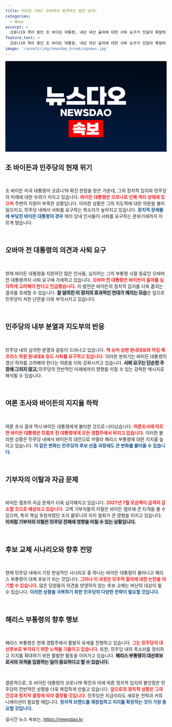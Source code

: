 ```yaml
---
title: 바이든 사퇴? 오바마의 충격적인 발언 공개!
categories:
  - News
excerpt: >
  코로나19 격리 중인 조 바이든 대통령, 내년 대선 출마에 대한 사퇴 요구가 잇달아 폭발하고 있다. 버락 오바마 전 대통령의 가세로 이미 사퇴 초읽기라는 평가가 나오는 가운데, 민주당 내부의 심각한 우려가 표출되고 있다. 해리스 부통령이 대선 후보로 떠오르는 시점에서 민주당의 미래가 불투명해 보인다.
feature_text: >
  코로나19 격리 중인 조 바이든 대통령, 내년 대선 출마에 대한 사퇴 요구가 잇달아 폭발하고 있다. 버락 오바마 전 대통령의 가세로 이미 사퇴 초읽기라는 평가가 나오는 가운데, 민주당 내부의 심각한 우려가 표출되고 있다. 해리스 부통령이 대선 후보로 떠오르는 시점에서 민주당의 미래가 불투명해 보인다.
image: '/assets/img/newsdao_breakingnews.jpg'
---
```


<p><img src="/assets/img/newsdao_breakingnews.jpg" alt="koreaapp 속보" /></p>

<h2 data-ke-size="size26">조 바이든과 민주당의 현재 위기</h2>

<p data-ke-size="size16">&nbsp;</p>

<p>조 바이든 미국 대통령이 코로나19 확진 판정을 받은 가운데, 그의 정치적 입지와 민주당의 미래에 대한 우려가 커지고 있습니다. <b><span style="color: #ee2323;">바이든 대통령은 코로나로 인해 격리 상태에 있으며</span></b> 주변의 지원이 부족한 상황입니다. 이러한 상황은 그의 지도력에 대한 의문을 불러일으키고, 민주당 내에서 사퇴를 요구하는 목소리가 높아지고 있습니다. <b><span style="color: #1a5490;">정치적 장애물에 부딪힌 바이든 대통령의 경우</span></b> 여러 당내 인사들이 사퇴를 요구하는 분위기에까지 이르게 됐습니다.</p>

<p data-ke-size="size16">&nbsp;</p>

<h2 data-ke-size="size26">오바마 전 대통령의 의견과 사퇴 요구</h2>

<p data-ke-size="size16">&nbsp;</p>

<p>현재 바이든 대통령을 지원하던 많은 인사들, 심지어는 그의 부통령 시절 동료인 오바마 전 대통령까지 사퇴 요구에 가세하고 있습니다. <b><span style="color: #ee2323;">오바마 전 대통령은 바이든이 출마를 심각하게 고려해야 한다고 언급했습니다.</span></b> 이 발언은 바이든의 정치적 입지를 더욱 좁히는 결과를 초래할 수 있습니다. <b><span style="background-color: #21538527;">잘 알려진 미 정치의 효과적인 연대가 깨지는 모습</span></b>은 앞으로 민주당이 처한 난관을 더욱 부각시키고 있습니다.</p>

<p data-ke-size="size16">&nbsp;</p>

<h2 data-ke-size="size26">민주당의 내부 분열과 지도부의 반응</h2>

<p data-ke-size="size16">&nbsp;</p>

<p>민주당 내의 심각한 분열과 갈등이 드러나고 있습니다. <b><span style="color: #ee2323;">척 슈머 상원 원내대표와 하킴 제프리스 하원 원내대표 등도 사퇴를 요구하고 있습니다.</span></b> 이러한 분위기는 바이든 대통령이 경선 하차를 고려해야 한다는 여론을 더욱 강화시키고 있습니다. <b><span style="background-color: #21538527;">사퇴 요구는 단순한 주장에 그치지 않고, </span></b> 민주당의 전반적인 미래에까지 영향을 미칠 수 있는 강력한 메시지로 해석될 수 있습니다.</p>

<p data-ke-size="size16">&nbsp;</p>

<h2 data-ke-size="size26">여론 조사와 바이든의 지지율 하락</h2>

<p data-ke-size="size16">&nbsp;</p>

<p>여론 조사 결과 역시 바이든 대통령에게 불리한 것으로 나타났습니다. <b><span style="color: #ee2323;">여론조사에 따르면 바이든 대통령은 트럼프 전 대통령에게 모든 경합주에서 뒤지고 있습니다.</span></b> 이러한 불리한 상황은 민주당 내에서 바이든의 대안으로 카멀라 해리스 부통령에 대한 지지를 높이고 있습니다. <b><span style="color: #1a5490;">이 같은 변화는 민주당의 후보 선출 과정에도 큰 변화를 불러올 수 있습니다.</span></b></p>

<p data-ke-size="size16">&nbsp;</p>

<h2 data-ke-size="size26">기부자의 이탈과 자금 문제</h2>

<p data-ke-size="size16">&nbsp;</p>

<p>바이든 캠프의 자금 문제가 더욱 심각해지고 있습니다. <b><span style="color: #ee2323;">2027년 7월 모금액이 급격히 감소할 것으로 예상되고 있습니다.</span></b> 고액 기부자들의 이탈은 바이든 캠프에 큰 타격을 줄 수 있으며, 특히 핵심 후원자였던 조지 클루니의 지지 철회가 큰 영향을 미치고 있습니다. <b><span style="background-color: #21538527;">이처럼 기부자의 이탈은 민주당 전체에 영향을 미칠 수 있는 상황입니다.</span></b></p>

<p data-ke-size="size16">&nbsp;</p>

<h2 data-ke-size="size26">후보 교체 시나리오와 향후 전망</h2>

<p data-ke-size="size16">&nbsp;</p>

<p>현재 민주당 내에서 가장 현실적인 시나리오 중 하나는 바이든 대통령이 물러나고 해리스 부통령이 대체 후보가 되는 것입니다. <b><span style="color: #ee2323;">그러나 이 과정은 민주적 절차에 대한 논란을 야기할 수 있습니다.</span></b> 많은 당원들의 의견을 반영하지 않는 후보 교체는 비난의 대상이 될 수 있습니다. <b><span style="color: #1a5490;">이러한 상황을 극복하기 위한 민주당의 다양한 전략이 필요할 것입니다.</span></b></p>

<p data-ke-size="size16">&nbsp;</p>

<h2 data-ke-size="size26">해리스 부통령의 향후 행보</h2>

<p data-ke-size="size16">&nbsp;</p>

<p>해리스 부통령은 현재 경합주에서 활발히 유세를 진행하고 있습니다. <b><span style="color: #ee2323;">그는 민주당의 대선후보로 부각되기 위한 노력을 기울이고 있습니다.</span></b> 또한, 민주당 내의 목소리를 정리하고 지지를 확대하기 위한 활발한 활동을 이어가고 있습니다. <b><span style="background-color: #21538527;">해리스 부통령이 대선후보로서의 자격을 입증하는 일이 중요하다고 할 수 있습니다.</span></b></p>

<p data-ke-size="size16">&nbsp;</p>

<p>결론적으로, 조 바이든 대통령의 코로나19 확진과 이에 따른 정치적 입지의 불안정은 민주당의 전반적인 상황을 더욱 복잡하게 만들고 있습니다. <b><span style="color: #ee2323;">앞으로의 정치적 상황은 그의 건강과 정치적 결정에 따라 결정될 것입니다.</span></b> 민주당은 지금이라도 새로운 전략과 커뮤니케이션이 필요할 때입니다. <b><span style="color: #1a5490;">정치적 브랜드를 재정립하고 지지를 확장하는 것이 가장 중요할 것입니다.</span></b></p>
실시간 뉴스 속보는, <a href="https://newsdao.kr" rel="dofollow">https://newsdao.kr</a>


